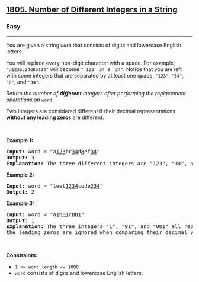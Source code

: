 <h2><a href="https://leetcode.com/problems/number-of-different-integers-in-a-string/">1805. Number of Different Integers in a String</a></h2><h3>Easy</h3><hr><div style="user-select: auto;"><p style="user-select: auto;">You are given a string <code style="user-select: auto;">word</code> that consists of digits and lowercase English letters.</p>

<p style="user-select: auto;">You will replace every non-digit character with a space. For example, <code style="user-select: auto;">"a123bc34d8ef34"</code> will become <code style="user-select: auto;">" 123&nbsp; 34 8&nbsp; 34"</code>. Notice that you are left with some integers that are separated by at least one space: <code style="user-select: auto;">"123"</code>, <code style="user-select: auto;">"34"</code>, <code style="user-select: auto;">"8"</code>, and <code style="user-select: auto;">"34"</code>.</p>

<p style="user-select: auto;">Return <em style="user-select: auto;">the number of <strong style="user-select: auto;">different</strong> integers after performing the replacement operations on </em><code style="user-select: auto;">word</code>.</p>

<p style="user-select: auto;">Two integers are considered different if their decimal representations <strong style="user-select: auto;">without any leading zeros</strong> are different.</p>

<p style="user-select: auto;">&nbsp;</p>
<p style="user-select: auto;"><strong style="user-select: auto;">Example 1:</strong></p>

<pre style="user-select: auto;"><strong style="user-select: auto;">Input:</strong> word = "a<u style="user-select: auto;">123</u>bc<u style="user-select: auto;">34</u>d<u style="user-select: auto;">8</u>ef<u style="user-select: auto;">34</u>"
<strong style="user-select: auto;">Output:</strong> 3
<strong style="user-select: auto;">Explanation: </strong>The three different integers are "123", "34", and "8". Notice that "34" is only counted once.
</pre>

<p style="user-select: auto;"><strong style="user-select: auto;">Example 2:</strong></p>

<pre style="user-select: auto;"><strong style="user-select: auto;">Input:</strong> word = "leet<u style="user-select: auto;">1234</u>code<u style="user-select: auto;">234</u>"
<strong style="user-select: auto;">Output:</strong> 2
</pre>

<p style="user-select: auto;"><strong style="user-select: auto;">Example 3:</strong></p>

<pre style="user-select: auto;"><strong style="user-select: auto;">Input:</strong> word = "a<u style="user-select: auto;">1</u>b<u style="user-select: auto;">01</u>c<u style="user-select: auto;">001</u>"
<strong style="user-select: auto;">Output:</strong> 1
<strong style="user-select: auto;">Explanation: </strong>The three integers "1", "01", and "001" all represent the same integer because
the leading zeros are ignored when comparing their decimal values.
</pre>

<p style="user-select: auto;">&nbsp;</p>
<p style="user-select: auto;"><strong style="user-select: auto;">Constraints:</strong></p>

<ul style="user-select: auto;">
	<li style="user-select: auto;"><code style="user-select: auto;">1 &lt;= word.length &lt;= 1000</code></li>
	<li style="user-select: auto;"><code style="user-select: auto;">word</code> consists of digits and lowercase English letters.</li>
</ul>
</div>
